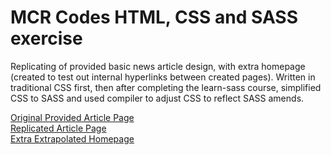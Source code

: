# MCR Codes HTML, CSS and SASS exercise

Replicating of provided basic news article design, with extra homepage (created to test out internal hyperlinks between created pages). Written in traditional CSS first, then after completing the learn-sass course, simplified CSS to SASS and used compiler to adjust CSS to reflect SASS amends.

<a href="https://mcrcodes.github.io/newspage/">Original Provided Article Page</a>
<br>
<a href="DLN-article.html">Replicated Article Page</a>
<br>
<a href="DLN-home.html">Extra Extrapolated Homepage</a>